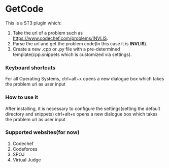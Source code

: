 # GetCode
This is a ST3 plugin which:

1. Take the url of a problem such as https://www.codechef.com/problems/INVLIS.
3. Parse the url and get the problem code(In this case it is **INVLIS**).
4. Create a new .cpp or .py file with a pre-determined template(cpp.snippets which is customized via settings).

### Keyboard shortcuts

For all Operating Systems, ctrl+alt+x opens a new dialogue box which takes the problem url as user input 


### How to use it

After installing, it is necessary to configure the settings(setting the default directory and snippets)
ctrl+alt+x opens a new dialogue box which takes the problem url as user input

### Supported websites(for now)

1. Codechef
2. Codeforces
3. SPOJ
4. Virtual Judge
